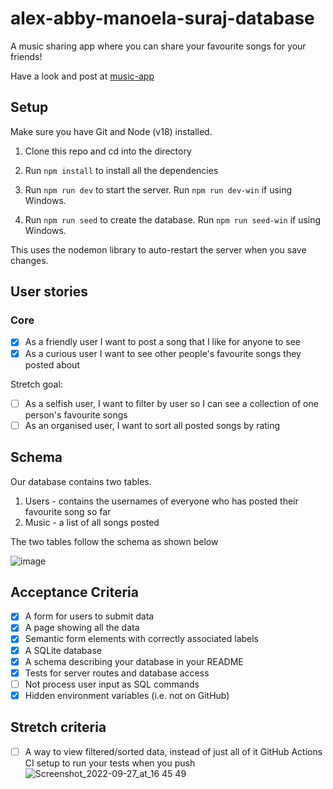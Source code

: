 # alex-abby-manoela-suraj-database

A music sharing app where you can share your favourite songs for your friends!

Have a look and post at [music-app](https://music-list-fac.herokuapp.com/)

## Setup

Make sure you have Git and Node (v18) installed.

1. Clone this repo and cd into the directory

2. Run `npm install` to install all the dependencies

3. Run `npm run dev` to start the server. Run `npm run dev-win` if using Windows.

4. Run `npm run seed` to create the database. Run `npm run seed-win` if using Windows.

This uses the nodemon library to auto-restart the server when you save changes.

## User stories

### Core

- [x] As a friendly user I want to post a song that I like for anyone to see
- [x] As a curious user I want to see other people's favourite songs they posted about

Stretch goal: 
- [ ] As a selfish user, I want to filter by user so I can see a collection of one person's favourite songs
- [ ] As an organised user, I want to sort all posted songs by rating

## Schema

Our database contains two tables.
1. Users - contains the usernames of everyone who has posted their favourite song so far
2. Music - a list of all songs posted

The two tables follow the schema as shown below

![image](https://user-images.githubusercontent.com/78558945/193077628-b7e4489c-8c2a-46a1-8547-8eb9942fc80e.png)




## Acceptance Criteria

- [x] A form for users to submit data
- [x] A page showing all the data
- [x] Semantic form elements with correctly associated labels
- [x] A SQLite database
- [x] A schema describing your database in your README
- [x] Tests for server routes and database access
- [ ] Not process user input as SQL commands
- [x] Hidden environment variables (i.e. not on GitHub)

## Stretch criteria

- [ ] A way to view filtered/sorted data, instead of just all of it
    GitHub Actions CI setup to run your tests when you push
![Screenshot_2022-09-27_at_16 45 49](https://user-images.githubusercontent.com/88027905/192761083-d29473af-0af7-4dcf-9035-ab5282ad05e2.png)

